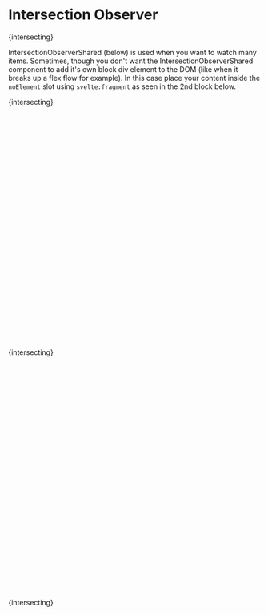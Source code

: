 <script lang="ts">
  import IntersectionObserver from '$lib/functions/IntersectionObserver.svelte';
  import IntersectionObserverShared from '$lib/functions/IntersectionObserverShared.svelte';
  import { Story } from 'kitbook';
</script>

# Intersection Observer

<Story name="single Use">
  <IntersectionObserver let:intersecting>
    {intersecting}
  </IntersectionObserver>
</Story>

IntersectionObserverShared (below) is used when you want to watch many items. Sometimes, though you don't want the IntersectionObserverShared component to add it's own block div element to
the DOM (like when it breaks up a flex flow for example). In this case place your content inside the `noElement` slot using `svelte:fragment` as seen in the 2nd block below.

<Story name="shared use">
  <IntersectionObserverShared let:intersecting>
    <div class:intersecting style="height: 500px;">
      {intersecting}
    </div>
  </IntersectionObserverShared>
  <IntersectionObserverShared let:intersecting width="0px">
    <svelte:fragment slot="noElement">
      <div class:intersecting style="height: 500px;">
        {intersecting}
      </div>
    </svelte:fragment>
  </IntersectionObserverShared>
  <IntersectionObserverShared let:intersecting>
    <div class:intersecting style="height: 500px;">
      {intersecting}
    </div>
  </IntersectionObserverShared>
</Story>

<style>
  .intersecting {
    --at-apply: bg-red-100 border border-red-400;
  }
</style>
